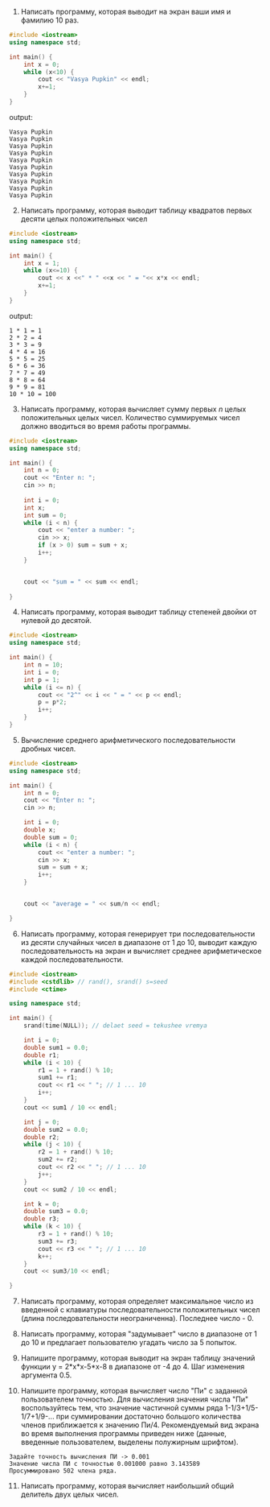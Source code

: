 
1. Написать программу, которая выводит на экран ваши имя и фамилию 10 раз.
```cpp
#include <iostream>
using namespace std;

int main() {
	int x = 0;
	while (x<10) {
		cout << "Vasya Pupkin" << endl;
		x+=1;
	}
}
```
output:
```
Vasya Pupkin
Vasya Pupkin
Vasya Pupkin
Vasya Pupkin
Vasya Pupkin
Vasya Pupkin
Vasya Pupkin
Vasya Pupkin
Vasya Pupkin
Vasya Pupkin
```

2. Написать программу, которая выводит таблицу квадратов первых десяти целых положительных чисел
```cpp
#include <iostream>
using namespace std;

int main() {
	int x = 1;
	while (x<=10) {
		cout << x <<" * " <<x << " = "<< x*x << endl;
		x+=1;
	}
}
```
output:
```
1 * 1 = 1
2 * 2 = 4
3 * 3 = 9
4 * 4 = 16
5 * 5 = 25
6 * 6 = 36
7 * 7 = 49
8 * 8 = 64
9 * 9 = 81
10 * 10 = 100
```

3. Написать программу, которая вычисляет сумму первых *n* целых положительных целых чисел. Количество суммируемых чисел должно вводиться во время работы программы.
```cpp
#include <iostream>
using namespace std;

int main() {
	int n = 0;
	cout << "Enter n: ";
	cin >> n;
	
	int i = 0;
	int x;
	int sum = 0;
	while (i < n) {
		cout << "enter a number: ";
		cin >> x;
		if (x > 0) sum = sum + x;
		i++;
	}


	cout << "sum = " << sum << endl;
	
}
```

4. Написать программу, которая выводит таблицу степеней двойки от нулевой до десятой.
```cpp
#include <iostream>
using namespace std;

int main() {
	int n = 10;
	int i = 0;
	int p = 1;
	while (i <= n) {
		cout << "2^" << i << " = " << p << endl;
		p = p*2;
		i++;
	}
}
```

5. Вычисление среднего арифметического последовательности дробных чисел.
```cpp
#include <iostream>
using namespace std;

int main() {
	int n = 0;
	cout << "Enter n: ";
	cin >> n;

	int i = 0;
	double x;
	double sum = 0;
	while (i < n) {
		cout << "enter a number: ";
		cin >> x;
		sum = sum + x;
		i++;
	}


	cout << "average = " << sum/n << endl;

}
```
6. Написать программу, которая генерирует три последовательности из десяти случайных чисел в диапазоне от 1 до 10, выводит каждую последовательность на экран и вычисляет среднее арифметическое каждой последовательности.
```cpp
#include <iostream>
#include <cstdlib> // rand(), srand() s=seed
#include <ctime>

using namespace std;

int main() {
	srand(time(NULL)); // delaet seed = tekushee vremya

	int i = 0;
	double sum1 = 0.0;
	double r1;
	while (i < 10) {
		r1 = 1 + rand() % 10;
		sum1 += r1;
		cout << r1 << " "; // 1 ... 10
		i++;
	}
	cout << sum1 / 10 << endl;

	int j = 0;
	double sum2 = 0.0;
	double r2;
	while (j < 10) {
		r2 = 1 + rand() % 10;
		sum2 += r2;
		cout << r2 << " "; // 1 ... 10
		j++;
	}
	cout << sum2 / 10 << endl;

	int k = 0;
	double sum3 = 0.0;
	double r3;
	while (k < 10) {
		r3 = 1 + rand() % 10;
		sum3 += r3;
		cout << r3 << " "; // 1 ... 10
		k++;
	}
	cout << sum3/10 << endl;

}
```
7. Написать программу, которая определяет максимальное число из введенной с клавиатуры последовательности положительных чисел (длина последовательности неограниченна). Последнее число - 0.

8. Написать программу, которая "задумывает" число в диапазоне от 1 до 10 и предлагает пользователю угадать число за 5 попыток.

9. Напишите программу, которая выводит на экран таблицу значений функции у = 2\*х\*x-5\*х-8 в диапазоне от -4 до 4. Шаг изменения аргумента 0.5.

10. Напишите программу, которая вычисляет число "Пи" с заданной пользователем точностью. Для вычисления значения числа "Пи" воспользуйтесь тем, что значение частичной суммы ряда 1-1/3+1/5-1/7+1/9-... при суммировании достаточно большого количества членов приближается к значению Пи/4. Рекомендуемый вид экрана во время выполнения программы приведен ниже (данные, введенные пользователем, выделены полужирным шрифтом).

```
Задайте точность вычисления ПИ -> 0.001
Значение числа ПИ с точностью 0.001000 равно 3.143589
Просуммировано 502 члена ряда.
```

11. Написать программу, которая вычисляет наибольший общий делитель двух целых чисел. 


